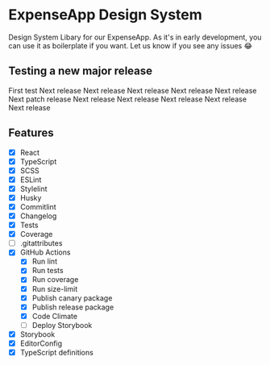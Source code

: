 # ExpenseApp Design System

Design System Libary for our ExpenseApp. As it's in early development, you can use it as boilerplate if you want. Let us know if you see any issues 😂

## Testing a new major release

First test
Next release
Next release
Next release
Next release
Next release
Next patch release
Next release
Next release
Next release
Next release
Next release

## Features

- [x] React
- [x] TypeScript
- [x] SCSS
- [x] ESLint
- [x] Stylelint
- [x] Husky
- [x] Commitlint
- [x] Changelog
- [x] Tests
- [x] Coverage
- [ ] .gitattributes
- [x] GitHub Actions
  - [x] Run lint
  - [x] Run tests
  - [x] Run coverage
  - [x] Run size-limit
  - [x] Publish canary package
  - [x] Publish release package
  - [x] Code Climate
  - [ ] Deploy Storybook
- [x] Storybook
- [x] EditorConfig
- [x] TypeScript definitions
